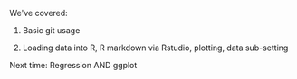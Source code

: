 We've covered:
1. Basic git usage 

2. Loading data into R, R markdown via Rstudio, plotting, data sub-setting 

Next time: Regression AND ggplot 
